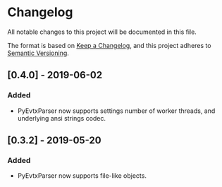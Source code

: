# Changelog
All notable changes to this project will be documented in this file.

The format is based on [Keep a Changelog](https://keepachangelog.com/en/1.0.0/),
and this project adheres to [Semantic Versioning](https://semver.org/spec/v2.0.0.html).

## [0.4.0] - 2019-06-02

### Added
- PyEvtxParser now supports settings number of worker threads,
  and underlying ansi strings codec.

## [0.3.2] - 2019-05-20

### Added
- PyEvtxParser now supports file-like objects.